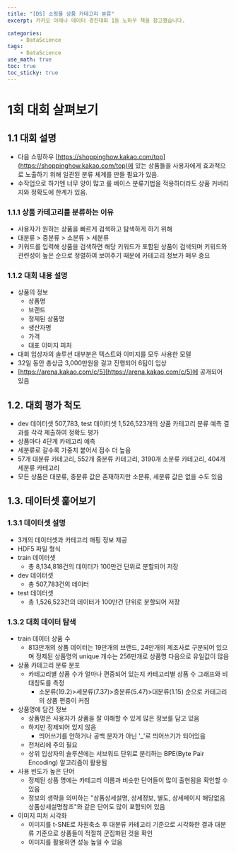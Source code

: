 ```yaml
--- 
title: "[DS] 쇼핑몰 상품 카테고리 분류"
excerpt: 카카오 아레나 데이터 경진대회 1등 노하우 책을 참고했습니다.

categories:
    - DataScience
tags:
    - DataScience
use_math: true
toc: true
toc_sticky: true
---
```


# 1회 대회 살펴보기
## 1.1 대회 설명
- 다음 쇼핑하우 [https://shoppinghow.kakao.com/top](https://shoppinghow.kakao.com/top)에 있는 상품들을 사용자에게 효과적으로 노출하기 위해 일관된 분류 체계를 만들 필요가 있음. 
- 수작업으로 하기엔 너무 양이 많고 룰 베이스 분류기법을 적용하더라도 상품 커버리지와 정확도에 한계가 있음. 

### 1.1.1 상품 카테고리를 분류하는 이유
- 사용자가 원하는 상품을 빠르게 검색하고 탐색하게 하기 위해
- 대분류 > 중분류 > 소분류 > 세분류
- 키워드를 입력해 상품을 검색하면 해당 키워드가 포함된 상품이 검색되며 키워드와 관련성이 높은 순으로 정렬하여 보여주기 때문에 카테고리 정보가 매우 중요

### 1.1.2 대회 내용 설명
- 상품의 정보
    - 상품명
    - 브랜드
    - 정제된 상품명
    - 생산자명
    - 가격
    - 대표 이미지 피처
- 대회 입상자의 솔루션 대부분은 텍스트와 이미지를 모두 사용한 모델
- 32일 동안 총상금 3,000만원을 걸고 진행되어 6팀이 입상
- [https://arena.kakao.com/c/5](https://arena.kakao.com/c/5)에 공개되어 있음

## 1.2. 대회 평가 척도
-  dev 데이터셋 507,783, test 데이터셋 1,526,523개의 상품 카테고리 분류 예측 결과를 각각 제출하여 정확도 평가
- 상품마다 4단계 카테고리 예측
- 세분류로 갈수록 가중치 붙어서 점수 더 높음
- 57개 대분류 카테고리, 552개 중분류 카테고리, 3190개 소분류 카테고리, 404개 세분류 카테고리
- 모든 상품은 대분류, 중분류 값은 존재하지만 소분류, 세분류 값은 없을 수도 있음

## 1.3. 데이터셋 훑어보기
### 1.3.1 데이터셋 설명
- 3개의 데이터셋과 카테고리 매핑 정보 제공
- HDF5 파일 형식
- train 데이터셋
    - 총 8,134,818건의 데이터가 100만건 단위로 분할되어 저장
- dev 데이터셋
    - 총 507,783건의 데이터
- test 데이터셋
    - 총 1,526,523건의 데이터가 100만건 단위로 분할되어 저장

### 1.3.2 대회 데이터 탐색
- train 데이터 상품 수
    - 813만개의 상품 데이터는 19만개의 브랜드, 24만개의 제조사로 구분되어 있으며 정제된 상품명의 unique 개수는 256만개로 상품명 다음으로 유일값이 많음
- 상품 카테고리 분류 분포
    - 카테고리별 상품 수가 얼마나 편중되어 있는지 카테고리별 상품 수 그래프와 비대칭도를 측정
        - 소분류(19.2)>세분류(7.37)>중분류(5.47)>대분류(1.15) 순으로 카테고리의 상품 편중이 커짐
- 상품명에 담긴 정보
    - 상품명은 사용자가 상품을 잘 이해할 수 있게 많은 정보를 담고 있음
    - 하지만 정제되어 있지 않음
        - 띄어쓰기를 안하거나 공백 분자가 아닌 '_'로 띄어쓰기가 되어있음
    - 전처리에 주의 필요
    - 상위 입상자의 솔루션에는 서브워드 단위로 분리하는 BPE(Byte Pair Encoding) 알고리즘이 활용됨
- 사용 빈도가 높은 단어
    - 정제된 상품 명에는 카테고리 이름과 비슷한 단어들이 많이 출현됨을 확인할 수 있음
    - 정보의 생략을 의미하는 "상품상세설명, 상세정보, 별도, 상세페이지 해당없음 상품상세설명참조"와 같은 단어도 많이 포함되어 있음
- 이미지 피처 시각화
    - 이미지를 t-SNE로 차원축소 후 대분류 카테고리 기준으로 시각화한 결과 대분류 기준으로 상품들이 적절히 군집화된 것을 확인
    - 이미지를 활용하면 성능 높일 수 있음
